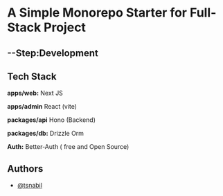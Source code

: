 # A Simple Monorepo Starter for Full-Stack Project

## --Step:Development

## Tech Stack

**apps/web:** Next JS

**apps/admin** React (vite)

**packages/api** Hono (Backend)

**packages/db:** Drizzle Orm

**Auth:** Better-Auth ( free and Open Source)

## Authors

- [@tsnabil](https://github.com/Tarek-Siddique-Nabil)
